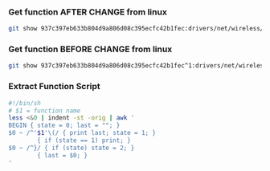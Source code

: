 



### Get function AFTER CHANGE from linux
```bash
git show 937c397eb633b804d9a806d08c395ecfc42b1fec:drivers/net/wireless/iwlwifi/iwl3945-base.c | ./extract.sh iwl3945_dump_nic_event_log &> /nobackup/jjhenkel/workspace/code-vectors-artifact/reproduce/rq4/3-bad.c
```

### Get function BEFORE CHANGE from linux
```bash
git show 937c397eb633b804d9a806d08c395ecfc42b1fec^1:drivers/net/wireless/iwlwifi/iwl3945-base.c | ./extract.sh iwl3945_dump_nic_event_log &> /nobackup/jjhenkel/workspace/code-vectors-artifact/reproduce/rq4/3-bad.c
```

### Extract Function Script
```bash
#!/bin/sh
# $1 = function name
less <&0 | indent -st -orig | awk '
BEGIN { state = 0; last = ""; }
$0 ~ /^'$1'\(/ { print last; state = 1; }
        { if (state == 1) print; }
$0 ~ /^}/ { if (state) state = 2; }
        { last = $0; }
'
```